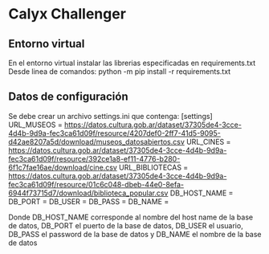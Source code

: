 # Calyx Challenger

## Entorno virtual

En el entorno virtual instalar las librerias especificadas en requirements.txt
Desde linea de comandos:
python -m pip install -r requirements.txt

## Datos de configuración

Se debe crear un archivo settings.ini que contenga:
[settings]
URL_MUSEOS = https://datos.cultura.gob.ar/dataset/37305de4-3cce-4d4b-9d9a-fec3ca61d09f/resource/4207def0-2ff7-41d5-9095-d42ae8207a5d/download/museos_datosabiertos.csv
URL_CINES = https://datos.cultura.gob.ar/dataset/37305de4-3cce-4d4b-9d9a-fec3ca61d09f/resource/392ce1a8-ef11-4776-b280-6f1c7fae16ae/download/cine.csv
URL_BIBLIOTECAS = https://datos.cultura.gob.ar/dataset/37305de4-3cce-4d4b-9d9a-fec3ca61d09f/resource/01c6c048-dbeb-44e0-8efa-6944f73715d7/download/biblioteca_popular.csv
DB_HOST_NAME = 
DB_PORT = 
DB_USER = 
DB_PASS = 
DB_NAME = 

Donde DB_HOST_NAME corresponde al nombre del host name de la base de datos, DB_PORT el puerto de la base de datos, DB_USER el usuario, DB_PASS el password de la base de datos y DB_NAME el nombre de la base de datos
